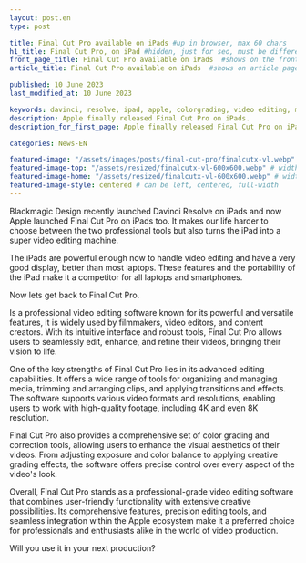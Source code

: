 ```yaml
---
layout: post.en
type: post

title: Final Cut Pro available on iPads #up in browser, max 60 chars
h1_title: Final Cut Pro, on iPad #hidden, just for seo, must be different than title
front_page_title: Final Cut Pro available on iPads  #shows on the front page
article_title: Final Cut Pro available on iPads  #shows on article page

published: 10 June 2023
last_modified_at: 10 June 2023

keywords: davinci, resolve, ipad, apple, colorgrading, video editing, mobile, final cut pro
description: Apple finally released Final Cut Pro on iPads.
description_for_first_page: Apple finally released Final Cut Pro on iPads.

categories: News-EN

featured-image: "/assets/images/posts/final-cut-pro/finalcutx-vl.webp" # full size
featured-image-top: "/assets/resized/finalcutx-vl-600x600.webp" # width - 1200
featured-image-home: "/assets/resized/finalcutx-vl-600x600.webp" # width - 600
featured-image-style: centered # can be left, centered, full-width
---
```

Blackmagic Design recently launched Davinci Resolve on iPads and now Apple launched Final Cut Pro on iPads too. It makes our life harder to choose between the two professional tools but also turns the iPad into a super video editing machine.

The iPads are powerful enough now to handle video editing and have a very good display, better than most laptops. These features and the portability of the iPad make it a competitor for all laptops and smartphones.

Now lets get back to Final Cut Pro.

Is a professional video editing software known for its powerful and versatile features, it is widely used by filmmakers, video editors, and content creators. With its intuitive interface and robust tools, Final Cut Pro allows users to seamlessly edit, enhance, and refine their videos, bringing their vision to life.

One of the key strengths of Final Cut Pro lies in its advanced editing capabilities. It offers a wide range of tools for organizing and managing media, trimming and arranging clips, and applying transitions and effects. The software supports various video formats and resolutions, enabling users to work with high-quality footage, including 4K and even 8K resolution.

Final Cut Pro also provides a comprehensive set of color grading and correction tools, allowing users to enhance the visual aesthetics of their videos. From adjusting exposure and color balance to applying creative grading effects, the software offers precise control over every aspect of the video's look.

Overall, Final Cut Pro stands as a professional-grade video editing software that combines user-friendly functionality with extensive creative possibilities. Its comprehensive features, precision editing tools, and seamless integration within the Apple ecosystem make it a preferred choice for professionals and enthusiasts alike in the world of video production.

Will you use it in your next production?